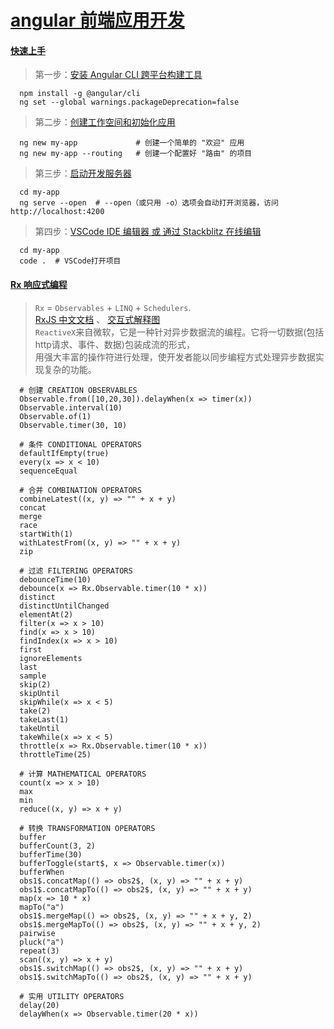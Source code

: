 # [**angular 前端应用开发**](https://github.com/angular/angular)

####   [**快速上手**](https://angular.cn/guide/quickstart)

> 第一步：[安装 Angular CLI 跨平台构建工具](https://angular.cn/guide/quickstart#step-1-install-the-angular-cli)

~~~
  npm install -g @angular/cli
  ng set --global warnings.packageDeprecation=false
~~~

> 第二步：[创建工作空间和初始化应用](https://angular.cn/guide/quickstart#step-2-create-a-workspace-and-initial-application)

~~~
  ng new my-app             # 创建一个简单的 "欢迎" 应用
  ng new my-app --routing   # 创建一个配置好 "路由" 的项目
~~~

> 第三步：[启动开发服务器](https://angular.cn/guide/quickstart#step-3-serve-the-application)

~~~
  cd my-app
  ng serve --open  # --open（或只用 -o）选项会自动打开浏览器，访问 http://localhost:4200
~~~

> 第四步：[VSCode IDE 编辑器 或 通过 Stackblitz 在线编辑](http://www.stackblitz.com/)

~~~
  cd my-app
  code .  # VSCode打开项目
~~~


####   [**Rx 响应式编程**](http://reactivex.io/languages.html)

> `Rx` = `Observables` + `LINQ` + `Schedulers`. <br>
  [RxJS 中文文档](https://cn.rx.js.org) 、 [交互式解释图](http://rxmarbles.com) <br>
  `ReactiveX`来自微软，它是一种针对异步数据流的编程。它将一切数据(包括http请求、事件、数据)包装成流的形式，<br>
   用强大丰富的操作符进行处理，使开发者能以同步编程方式处理异步数据实现复杂的功能。

~~~
  # 创建 CREATION OBSERVABLES
  Observable.from([10,20,30]).delayWhen(x => timer(x))
  Observable.interval(10)
  Observable.of(1)
  Observable.timer(30, 10)
  
  # 条件 CONDITIONAL OPERATORS
  defaultIfEmpty(true)
  every(x => x < 10)
  sequenceEqual
  
  # 合并 COMBINATION OPERATORS
  combineLatest((x, y) => "" + x + y)
  concat
  merge
  race
  startWith(1)
  withLatestFrom((x, y) => "" + x + y)
  zip
  
  # 过滤 FILTERING OPERATORS
  debounceTime(10)
  debounce(x => Rx.Observable.timer(10 * x))
  distinct
  distinctUntilChanged
  elementAt(2)
  filter(x => x > 10)
  find(x => x > 10)
  findIndex(x => x > 10)
  first
  ignoreElements
  last
  sample
  skip(2)
  skipUntil
  skipWhile(x => x < 5)
  take(2)
  takeLast(1)
  takeUntil
  takeWhile(x => x < 5)
  throttle(x => Rx.Observable.timer(10 * x))
  throttleTime(25)
  
  # 计算 MATHEMATICAL OPERATORS
  count(x => x > 10)
  max
  min
  reduce((x, y) => x + y)
  
  # 转换 TRANSFORMATION OPERATORS
  buffer
  bufferCount(3, 2)
  bufferTime(30)
  bufferToggle(start$, x => Observable.timer(x))
  bufferWhen
  obs1$.concatMap(() => obs2$, (x, y) => "" + x + y)
  obs1$.concatMapTo(() => obs2$, (x, y) => "" + x + y)
  map(x => 10 * x)
  mapTo("a")
  obs1$.mergeMap(() => obs2$, (x, y) => "" + x + y, 2)
  obs1$.mergeMapTo(() => obs2$, (x, y) => "" + x + y, 2)
  pairwise
  pluck("a")
  repeat(3)
  scan((x, y) => x + y)
  obs1$.switchMap(() => obs2$, (x, y) => "" + x + y)
  obs1$.switchMapTo(() => obs2$, (x, y) => "" + x + y)
  
  # 实用 UTILITY OPERATORS
  delay(20)
  delayWhen(x => Observable.timer(20 * x))
~~~


